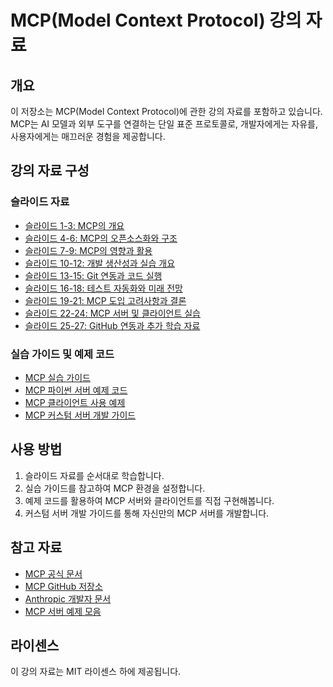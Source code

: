 # MCP(Model Context Protocol) 강의 자료

## 개요

이 저장소는 MCP(Model Context Protocol)에 관한 강의 자료를 포함하고 있습니다. MCP는 AI 모델과 외부 도구를 연결하는 단일 표준 프로토콜로, 개발자에게는 자유를, 사용자에게는 매끄러운 경험을 제공합니다.

## 강의 자료 구성

### 슬라이드 자료
- [슬라이드 1-3: MCP의 개요](/MCP_강의자료_슬라이드1-3.md)
- [슬라이드 4-6: MCP의 오픈소스화와 구조](/MCP_강의자료_슬라이드4-6.md)
- [슬라이드 7-9: MCP의 영향과 활용](/MCP_강의자료_슬라이드7-9.md)
- [슬라이드 10-12: 개발 생산성과 실습 개요](/MCP_강의자료_슬라이드10-12.md)
- [슬라이드 13-15: Git 연동과 코드 실행](/MCP_강의자료_슬라이드13-15.md)
- [슬라이드 16-18: 테스트 자동화와 미래 전망](/MCP_강의자료_슬라이드16-18.md)
- [슬라이드 19-21: MCP 도입 고려사항과 결론](/MCP_강의자료_슬라이드19-21.md)
- [슬라이드 22-24: MCP 서버 및 클라이언트 실습](/MCP_강의자료_슬라이드22-24.md)
- [슬라이드 25-27: GitHub 연동과 추가 학습 자료](/MCP_강의자료_슬라이드25-27.md)

### 실습 가이드 및 예제 코드
- [MCP 실습 가이드](/MCP_강의자료_실습가이드.md)
- [MCP 파이썬 서버 예제 코드](/MCP_파이썬서버_예제코드.py)
- [MCP 클라이언트 사용 예제](/MCP_클라이언트_사용예제.py)
- [MCP 커스텀 서버 개발 가이드](/MCP_커스텀서버_개발가이드.md)

## 사용 방법

1. 슬라이드 자료를 순서대로 학습합니다.
2. 실습 가이드를 참고하여 MCP 환경을 설정합니다.
3. 예제 코드를 활용하여 MCP 서버와 클라이언트를 직접 구현해봅니다.
4. 커스텀 서버 개발 가이드를 통해 자신만의 MCP 서버를 개발합니다.

## 참고 자료

- [MCP 공식 문서](https://modelcontextprotocol.io)
- [MCP GitHub 저장소](https://github.com/modelcontextprotocol)
- [Anthropic 개발자 문서](https://docs.anthropic.com/en/docs/agents-and-tools/mcp)
- [MCP 서버 예제 모음](https://github.com/punkpeye/awesome-mcp-servers)

## 라이센스

이 강의 자료는 MIT 라이센스 하에 제공됩니다.
